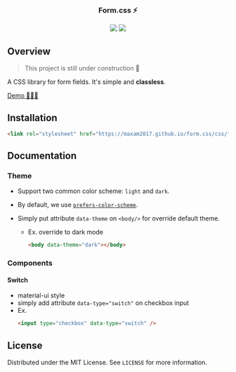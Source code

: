 <p align="center">
  <h3 align="center">Form.css ⚡️</h3>
</p>

<p align="center">
   <img src="https://img.shields.io/badge/language-CSS-563d7c"/>
   <img src="https://img.shields.io/github/license/maxam2017/form.css"/>
</p>

## Overview

> This project is still under construction 🚧

A CSS library for form fields. It's simple and **classless**.

[Demo 👨🏻‍💻](https://maxam2017.github.io/form.css/)

## Installation

```html
<link rel="stylesheet" href="https://maxam2017.github.io/form.css/css/form.css" />
```

## Documentation

### Theme

- Support two common color scheme: `light` and `dark`.
- By default, we use [`prefers-color-scheme`](https://developer.mozilla.org/en-US/docs/Web/CSS/@media/prefers-color-scheme).
- Simply put attribute `data-theme` on `<body/>` for override default theme.

  - Ex. override to dark mode
    ```html
    <body data-theme="dark"></body>
    ```

### Components

#### Switch

- material-ui style
- simply add attribute `data-type="switch"` on checkbox input
- Ex.
  ```html
  <input type="checkbox" data-type="switch" />
  ```

## License

Distributed under the MIT License. See `LICENSE` for more information.

